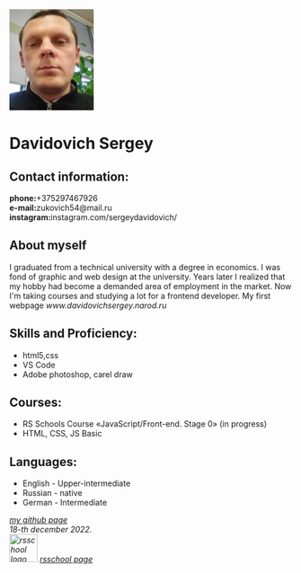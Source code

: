 <header></header>
<main>
<img src="img/myfoto.jpg" width="150" height="180">
<h1>Davidovich Sergey</h1>
<h2>Contact information:</h2>
<p><b>phone:</b>+375297467926
<br><b>e-mail:</b>zukovich54@mail.ru
<br><b>instagram:</b>instagram.com/sergeydavidovich/
</p>
<h2>About myself</h2>
<p>I graduated from a technical university with a degree in economics. I was fond of graphic and web design at the university. Years later I realized that my hobby had become a demanded area of employment in the market. Now I'm taking courses and studying a lot for a frontend developer. My first webpage <i>www.davidovichsergey.narod.ru</i></p>
<h2>Skills and Proficiency:</h2>
<p><ul>
<li>html5,css</li>
<li>VS Code</li>
<li>Adobe photoshop, carel draw</li>
</ul>
</p>
<h2>Courses:</h2>
<p><ul>
<li>RS Schools Course «JavaScript/Front-end. Stage 0» (in progress)</li>
<li>HTML, CSS, JS Basic</li>
</ul></p>
<h2>Languages:</h2>
<p><ul>
<li>English - Upper-intermediate </li>
<li>Russian - native</li>
<li>German - Intermediate</li>
</ul></p>
</main>
<footer><!-- «Подвал статьи» с указанием автора и даты --><address> <a href="https://github.com/davserge" target="_blank">my github page</a></adress>
<br><time datetime="2022-12-18">18-th december 2022</time>. 
<br><img src="https://rs.school/images/rs_school_js.svg" title="rsschool logo" width="50" height="50">
<a href="https://rs.school/js/" target="_blank">rsschool page</a></footer>
